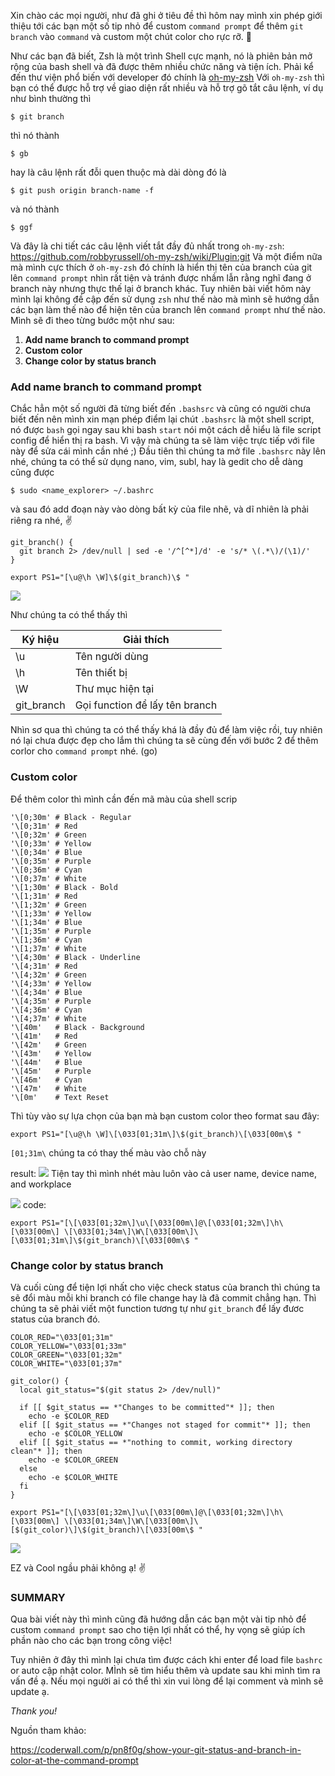 Xin chào các mọi người, như đã ghi ở tiêu đề thì hôm nay mình xin phép giới thiệu tới các bạn một số tip nhỏ để custom `command prompt` để thêm `git branch` vào `command` và custom một chút color cho rực rỡ. :vulcan_salute: 

Như các bạn đã biết, Zsh là một trình Shell cực mạnh, nó là phiên bản mở rộng của bash shell và đã được thêm nhiều chức năng và tiện ích. Phải kể đến thư viện phổ biến với developer đó chính là [oh-my-zsh](https://github.com/robbyrussell/oh-my-zsh)
Với `oh-my-zsh` thì bạn có thể được hỗ trợ về giao diện rất nhiều và hỗ trợ gõ tắt câu lệnh, ví dụ như bình thường thì 
```shell
$ git branch
```
thì nó thành
```shell
$ gb
```
hay là câu lệnh rất đỗi quen thuộc mà dài dòng đó là
```shell
$ git push origin branch-name -f
```
và nó thành 
```shell
$ ggf
```
Và đây là chi tiết các câu lệnh viết tắt đầy đủ nhất trong `oh-my-zsh`: https://github.com/robbyrussell/oh-my-zsh/wiki/Plugin:git
Và một điểm nữa mà mình cực thích ở `oh-my-zsh` đó chính là hiển thị tên của branch của git lên `command prompt` nhìn rất tiện và tránh được nhầm lẫn rằng nghĩ đang ở branch này nhưng thực thế lại ở branch khác.
Tuy nhiên bài viết hôm này mình lại không đề cập đến sử dụng `zsh` như thế nào mà mình sẽ hướng dẫn các bạn làm thế nào để hiện tên của branch lên `command prompt` như thế nào.
Mình sẽ đi theo từng bước một như sau:

1. **Add name branch to command prompt**
2. **Custom color**
3. **Change color by status branch**

### Add name branch to command prompt
Chắc hẳn một số người đã từng biết đến `.bashsrc` và cũng có người chưa biết đến nên mình xin mạn phép điểm lại chút `.bashsrc`  là một shell script, nó được `bash` gọi ngay sau khi bash `start` nói một cách dễ hiểu là file script config để hiển thị ra bash. Vì vậy mà chúng ta sẽ làm việc trực tiếp với file này để sửa cái mình cần nhé ;)
Đầu tiên thì chúng ta mở file `.bashsrc` này lên nhé, chúng ta có thể sử dụng nano, vim, subl, hay là gedit cho dễ dàng cũng được
```shell
$ sudo <name_explorer> ~/.bashrc
```
và sau đó add đoạn này vào dòng bất kỳ của file nhẽ, và dĩ nhiên là phải riêng ra nhé, :v: 
```shell
git_branch() {
  git branch 2> /dev/null | sed -e '/^[^*]/d' -e 's/* \(.*\)/(\1)/'
}

export PS1="[\u@\h \W]\$(git_branch)\$ "
```
![](https://images.viblo.asia/c622ac93-d01a-4e24-9046-ff6a24f717f0.png)

Như chúng ta có thể thấy thì


| Ký hiệu | Giải thích  |
| -------- | -------- |
| \u     | Tên người dùng    |
| \h    | Tên thiết bị   |
| \W    | Thư mục hiện tại    |
| git_branch    |Gọi function để lấy tên branch   |
Nhìn sơ qua thì chúng ta có thể thấy khá là đầy đủ để làm việc rồi, tuy nhiên nó lại chưa được đẹp cho lắm thì chúng ta sẽ cùng đến với bước 2 để thêm corlor cho `command prompt` nhé. (go)

### Custom color
Để thêm color thì mình cần đến mã màu của shell scrip
```shell
'\[0;30m' # Black - Regular
'\[0;31m' # Red
'\[0;32m' # Green
'\[0;33m' # Yellow
'\[0;34m' # Blue
'\[0;35m' # Purple
'\[0;36m' # Cyan
'\[0;37m' # White
'\[1;30m' # Black - Bold
'\[1;31m' # Red
'\[1;32m' # Green
'\[1;33m' # Yellow
'\[1;34m' # Blue
'\[1;35m' # Purple
'\[1;36m' # Cyan
'\[1;37m' # White
'\[4;30m' # Black - Underline
'\[4;31m' # Red
'\[4;32m' # Green
'\[4;33m' # Yellow
'\[4;34m' # Blue
'\[4;35m' # Purple
'\[4;36m' # Cyan
'\[4;37m' # White
'\[40m'   # Black - Background
'\[41m'   # Red
'\[42m'   # Green
'\[43m'   # Yellow
'\[44m'   # Blue
'\[45m'   # Purple
'\[46m'   # Cyan
'\[47m'   # White
'\[0m'    # Text Reset
```
Thì tùy vào sự lựa chọn của bạn mà bạn custom color theo format sau đây:
```shell
export PS1="[\u@\h \W]\[\033[01;31m\]\$(git_branch)\[\033[00m\$ "
```
`[01;31m\` chúng ta có thay thế màu vào chỗ này

result:
![](https://images.viblo.asia/a60fcec3-1a88-406f-a86f-daff001e9d88.png)
Tiện tay thì mình nhét màu luôn vào cả user name, device name, and workplace

![](https://images.viblo.asia/8e5cf1ae-be53-4f5a-9c94-00208c13bec8.png)
code: 

```shell
export PS1="[\[\033[01;32m\]\u\[\033[00m\]@\[\033[01;32m\]\h\[\033[00m\] \[\033[01;34m\]\W\[\033[00m\]\[\033[01;31m\]\$(git_branch)\[\033[00m\$ "
```
### Change color by status branch
Và cuối cùng để tiện lợi nhất cho việc check status của branch thì chúng ta sẽ đổi màu mỗi khi branch có file change hay là đã commit chẳng hạn. Thì chúng ta sẽ phải viết một function tương tự như `git_branch` để lấy đươc status của branch đó.

```shell
COLOR_RED="\033[01;31m"
COLOR_YELLOW="\033[01;33m"
COLOR_GREEN="\033[01;32m"
COLOR_WHITE="\033[01;37m"

git_color() {
  local git_status="$(git status 2> /dev/null)"

  if [[ $git_status == *"Changes to be committed"* ]]; then
    echo -e $COLOR_RED
  elif [[ $git_status == *"Changes not staged for commit"* ]]; then
    echo -e $COLOR_YELLOW
  elif [[ $git_status == *"nothing to commit, working directory clean"* ]]; then
    echo -e $COLOR_GREEN
  else
    echo -e $COLOR_WHITE
  fi
}

export PS1="[\[\033[01;32m\]\u\[\033[00m\]@\[\033[01;32m\]\h\[\033[00m\] \[\033[01;34m\]\W\[\033[00m\]\[$(git_color)\]\$(git_branch)\[\033[00m\$ "
```
![](https://images.viblo.asia/5af27efb-f9b8-45a8-97ed-236413ef3e5e.png)

EZ và Cool ngầu phải không ạ! :v:

### SUMMARY
Qua bài viết này thì mình cũng đã hướng dẫn các bạn một vài tip nhỏ để custom `command prompt` sao cho tiện lợi nhất có thể, hy vọng sẽ giúp ích phần nào cho các bạn trong công việc!

Tuy nhiên ở đây thì mình lại chưa tìm được cách khi enter để load file `bashrc` or auto cập nhật color. MÌnh sẽ tìm hiểu thêm và update sau khi mình tìm ra vấn đề ạ. Nếu mọi người ai có thể thì xin vui lòng để lại comment và mình sẽ update ạ.

*Thank you!*

Nguồn tham khảo:

https://coderwall.com/p/pn8f0g/show-your-git-status-and-branch-in-color-at-the-command-prompt